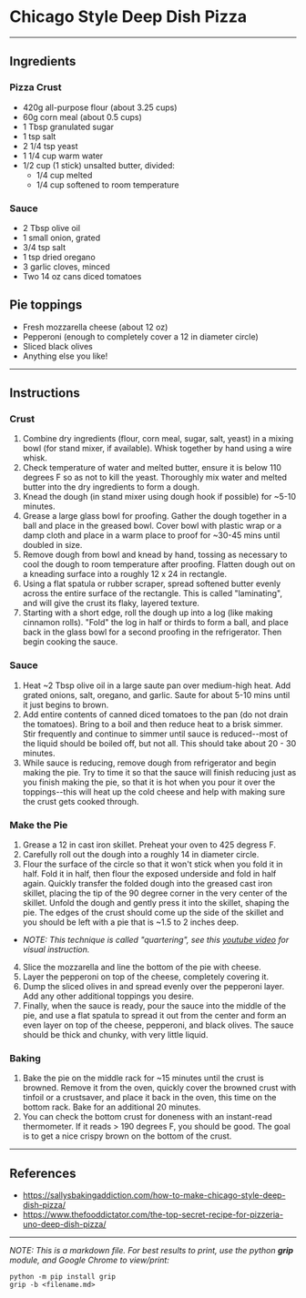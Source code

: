 # Chicago Style Deep Dish Pizza

***
## Ingredients
### Pizza Crust
+ 420g all-purpose flour (about 3.25 cups)
+ 60g corn meal (about 0.5 cups)
+ 1 Tbsp granulated sugar
+ 1 tsp salt
+ 2 1/4 tsp yeast
+ 1 1/4 cup warm water
+ 1/2 cup (1 stick) unsalted butter, divided:
  + 1/4 cup melted
  + 1/4 cup softened to room temperature

### Sauce
+ 2 Tbsp olive oil
+ 1 small onion, grated
+ 3/4 tsp salt
+ 1 tsp dried oregano
+ 3 garlic cloves, minced
+ Two 14 oz cans diced tomatoes

## Pie toppings
+ Fresh mozzarella cheese (about 12 oz)
+ Pepperoni (enough to completely cover a 12 in diameter circle)
+ Sliced black olives
+ Anything else you like!

***
## Instructions

### Crust
1. Combine dry ingredients (flour, corn meal, sugar, salt, yeast) in a mixing bowl (for stand mixer, if available).  Whisk together by hand using a wire whisk.
2. Check temperature of water and melted butter, ensure it is below 110 degrees F so as not to kill the yeast.  Thoroughly mix water and melted butter into the dry ingredients to form a dough.
3. Knead the dough (in stand mixer using dough hook if possible) for ~5-10 minutes.
4. Grease a large glass bowl for proofing.  Gather the dough together in a ball and place in the greased bowl.  Cover bowl with plastic wrap or a damp cloth and place in a warm place to proof for ~30-45 mins until doubled in size.
5. Remove dough from bowl and knead by hand, tossing as necessary to cool the dough to room temperature after proofing.  Flatten dough out on a kneading surface into a roughly 12 x 24 in rectangle.
6. Using a flat spatula or rubber scraper, spread softened butter evenly across the entire surface of the rectangle.  This is called "laminating", and will give the crust its flaky, layered texture.
7. Starting with a short edge, roll the dough up into a log (like making cinnamon rolls). "Fold" the log in half or thirds to form a ball, and place back in the glass bowl for a second proofing in the refrigerator. Then begin cooking the sauce.

### Sauce
1. Heat ~2 Tbsp olive oil in a large saute pan over medium-high heat.  Add grated onions, salt, oregano, and garlic.  Saute for about 5-10 mins until it just begins to brown.
2. Add entire contents of canned diced tomatoes to the pan (do not drain the tomatoes).  Bring to a boil and then reduce heat to a brisk simmer.  Stir frequently and continue to simmer until sauce is reduced--most of the liquid should be boiled off, but not all.  This should take about 20 - 30 minutes.
3. While sauce is reducing, remove dough from refrigerator and begin making the pie.  Try to time it so that the sauce will finish reducing just as you finish making the pie, so that it is hot when you pour it over the toppings--this will heat up the cold cheese and help with making sure the crust gets cooked through.

### Make the Pie
1. Grease a 12 in cast iron skillet. Preheat your oven to 425 degress F.
2. Carefully roll out the dough into a roughly 14 in diameter circle.
3. Flour the surface of the circle so that it won't stick when you fold it in half.  Fold it in half, then flour the exposed underside and fold in half again.  Quickly transfer the folded dough into the greased cast iron skillet, placing the tip of the 90 degree corner in the very center of the skillet.  Unfold the dough and gently press it into the skillet, shaping the pie.  The edges of the crust should come up the side of the skillet and you should be left with a pie that is ~1.5 to 2 inches deep.
  + *NOTE: This technique is called "quartering", see this [youtube video](https://www.youtube.com/watch?v=CUJW74ynkBM) for visual instruction.*
4. Slice the mozzarella and line the bottom of the pie with cheese.
5. Layer the pepperoni on top of the cheese, completely covering it.
6. Dump the sliced olives in and spread evenly over the pepperoni layer. Add any other additional toppings you desire.
7. Finally, when the sauce is ready, pour the sauce into the middle of the pie, and use a flat spatula to spread it out from the center and form an even layer on top of the cheese, pepperoni, and black olives.  The sauce should be thick and chunky, with very little liquid.

### Baking
1. Bake the pie on the middle rack for ~15 minutes until the crust is browned. Remove it from the oven, quickly cover the browned crust with tinfoil or a crustsaver, and place it back in the oven, this time on the bottom rack. Bake for an additional 20 minutes.
2. You can check the bottom crust for doneness with an instant-read thermometer.  If it reads > 190 degrees F, you should be good.  The goal is to get a nice crispy brown on the bottom of the crust.

***
## References
+ https://sallysbakingaddiction.com/how-to-make-chicago-style-deep-dish-pizza/
+ https://www.thefooddictator.com/the-top-secret-recipe-for-pizzeria-uno-deep-dish-pizza/

***
*NOTE: This is a markdown file. For best results to print, use the python **grip** module, and Google Chrome to view/print:*
```console
python -m pip install grip
grip -b <filename.md>
```
